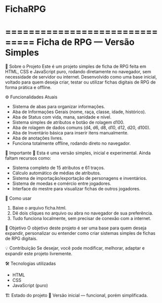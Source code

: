 # FichaRPG

===============================
Ficha de RPG — Versão Simples
===============================

🧠 Sobre o Projeto
Este é um projeto simples de ficha de RPG feita em HTML, CSS e JavaScript puro,
rodando diretamente no navegador, sem necessidade de servidor ou internet.
Desenvolvido como uma base inicial, voltado para quem deseja criar, testar ou utilizar
fichas digitais de RPG de forma prática e offline.

⚙️ Funcionalidades Atuais
- Sistema de abas para organizar informações.
- Aba de Informações Gerais (nome, raça, classe, idade, histórico).
- Aba de Status com vida, mana, sanidade e nível.
- Sistema simples de atributos e botão de rolagem d100.
- Aba de rolagem de dados comuns (d4, d6, d8, d10, d12, d20, d100).
- Aba de Inventário básica para inserir itens manualmente.
- Aba de anotações livres.
- Funciona totalmente offline, rodando direto no navegador.

🚧 Importante
🔧 Esta é uma versão simples, inicial e experimental.
Ainda faltam recursos como:
- Sistema completo de 15 atributos e 61 traços.
- Cálculo automático de médias de atributos.
- Sistema de importação/exportação de personagens e inventários.
- Sistema de moedas e comércio entre jogadores.
- Interface do mestre para visualizar fichas de outros jogadores.

🚀 Como usar
1. Baixe o arquivo ficha.html.
2. Dê dois cliques no arquivo ou abra no navegador de sua preferência.
3. Tudo funciona localmente, sem precisar de conexão com a internet.

📌 Objetivo
O objetivo deste projeto é ser uma base para quem deseja expandir, personalizar ou
entender como criar sistemas simples de fichas de RPG digitais.

💡 Contribuição
Se desejar, você pode modificar, melhorar, adaptar e expandir este projeto livremente.

🛠️ Tecnologias utilizadas
- HTML
- CSS
- JavaScript (puro)

🏗️ Estado do projeto
🚀 Versão inicial — funcional, porém simplificada.
